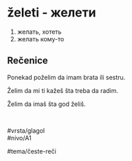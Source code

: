# želeti - желети

1. желать, хотеть  
2. желать кому-то

## Rečenice

Ponekad poželim da imam brata ili sestru.

Želim da mi ti kažeš šta treba da radim.

Želim da imaš šta god želiš.

<br>

#vrsta/glagol  
#nivo/A1  

#tema/česte-reči
